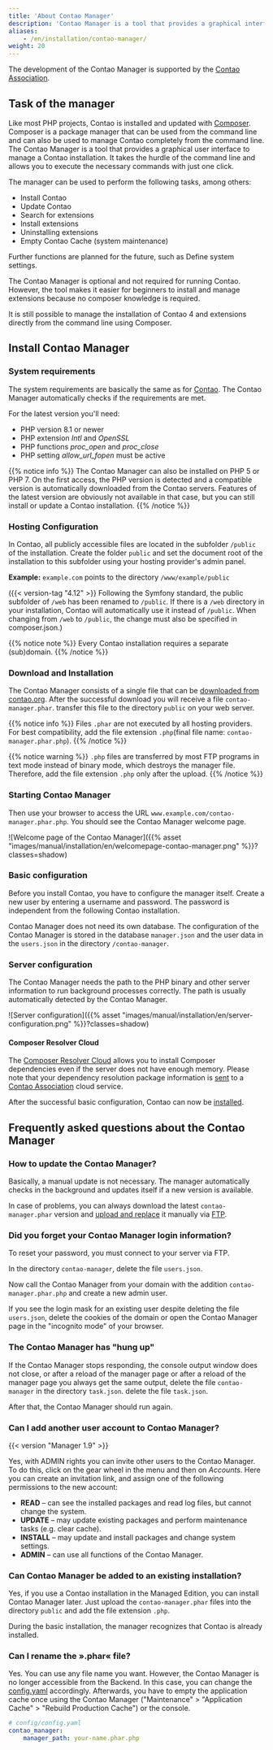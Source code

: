 ```yaml
---
title: 'About Contao Manager'
description: 'Contao Manager is a tool that provides a graphical interface to easily manage a Contao installation.'
aliases:
    - /en/installation/contao-manager/
weight: 20
---
```


The development of the Contao Manager is supported by the [Contao Association](https://association.contao.org/).

## Task of the manager

Like most PHP projects, Contao is installed and updated with [Composer](https://getcomposer.org). Composer is a package 
manager that can be used from the command line and can also be used to manage Contao completely from the command line. 
The Contao Manager is a tool that provides a graphical user interface to manage a Contao installation. It takes the 
hurdle of the command line and allows you to execute the necessary commands with just one click.

The manager can be used to perform the following tasks, among others:

- Install Contao
- Update Contao
- Search for extensions
- Install extensions
- Uninstalling extensions
- Empty Contao Cache (system maintenance)

Further functions are planned for the future, such as Define system settings.

The Contao Manager is optional and not required for running Contao. However, the tool makes it easier for beginners to 
install and manage extensions because no composer knowledge is required.

It is still possible to manage the installation of Contao 4 and extensions directly from the command line using Composer.

## Install Contao Manager

### System requirements

The system requirements are basically the same as for [Contao](/en/installation/system-requirements/). The Contao 
Manager automatically checks if the requirements are met.

For the latest version you'll need:
- PHP version 8.1 or newer
- PHP extension *Intl* and *OpenSSL*
- PHP functions *proc\_open* and *proc\_close*
- PHP setting *allow\_url\_fopen* must be active

{{% notice info %}}
The Contao Manager can also be installed on PHP 5 or PHP 7. On the first access, the
PHP version is detected and a compatible version is automatically downloaded from the Contao servers.
Features of the latest version are obviously not available in that case, but you can still install or update
a Contao installation.
{{% /notice %}}

### Hosting Configuration

In Contao, all publicly accessible files are located in the subfolder `/public` of the installation. Create the folder 
`public` and set the document root of the installation to this subfolder using your hosting provider's admin panel.

**Example:** `example.com` points to the directory `/www/example/public`

({{< version-tag "4.12" >}} Following the Symfony standard, the public subfolder of `/web` has been renamed to
`/public`. If there is a `/web` directory in your installation, Contao will automatically use it instead of `/public`. When changing from `/web` to `/public`, the change must also be specified in composer.json.)

{{% notice note %}}
Every Contao installation requires a separate (sub)domain.
{{% /notice %}}

### Download and Installation

The Contao Manager consists of a single file that can be [downloaded from contao.org](https://contao.org/en/download.html). 
After the successful download you will receive a file `contao-manager.phar`. transfer this file to the directory `public` 
on your web server.

{{% notice info %}}
Files `.phar` are not executed by all hosting providers. For best compatibility, add the file extension `.php`(final 
file name: `contao-manager.phar.php`).
{{% /notice %}}

{{% notice warning %}}
`.php` files are transferred by most FTP programs in text mode instead of binary mode, which destroys the manager file. 
Therefore, add the file extension `.php` only after the upload. 
{{% /notice %}}

### Starting Contao Manager

Then use your browser to access the URL `www.example.com/contao-manager.phar.php`. You should see the Contao Manager 
welcome page.

![Welcome page of the Contao Manager]({{% asset "images/manual/installation/en/welcomepage-contao-manager.png" %}}?classes=shadow)

### Basic configuration

Before you install Contao, you have to configure the manager itself. Create a new user by entering a username and 
password. The password is independent from the following Contao installation.

Contao Manager does not need its own database. The configuration of the Contao Manager is stored in the database 
`manager.json` and the user data in the `users.json` in the directory `/contao-manager`.


### Server configuration

The Contao Manager needs the path to the PHP binary and other server information to run background processes correctly. 
The path is usually automatically detected by the Contao Manager.


![Server configuration]({{% asset "images/manual/installation/en/server-configuration.png" %}}?classes=shadow)

#### Composer Resolver Cloud

The [Composer Resolver Cloud](https://composer-resolver.cloud/) allows you to install Composer dependencies even if the 
server does not have enough memory. Please note that your dependency resolution package information is 
[sent](https://association.contao.org/) to a [Contao Association](https://association.contao.org/) cloud service.

After the successful basic configuration, Contao can now be 
[installed](/en/installation/install-contao/#installing-contao-with-the-contao-manager).

## Frequently asked questions about the Contao Manager

### How to update the Contao Manager?

Basically, a manual update is not necessary. The manager automatically checks in the background and updates itself if a 
new version is available.

In case of problems, you can always download the latest `contao-manager.phar` version and 
[upload and replace](#download-and-installation) it manually via [FTP](#download-and-installation).

### Did you forget your Contao Manager login information?

To reset your password, you must connect to your server via FTP.

In the directory `contao-manager`, delete the file `users.json`.

Now call the Contao Manager from your domain with the addition `contao-manager.phar.php` and create a new admin user.

If you see the login mask for an existing user despite deleting the file `users.json`, delete the cookies of the domain 
or open the Contao Manager page in the "incognito mode" of your browser.

### The Contao Manager has "hung up"

If the Contao Manager stops responding, the console output window does not close, or after a reload of the manager page
or after a reload of the manager page you always get the same output, delete the file `contao-manager` in the directory 
`task.json`.
delete the file `task.json`.

After that, the Contao Manager should run again.

### Can I add another user account to Contao Manager?

{{< version "Manager 1.9" >}}

Yes, with ADMIN rights you can invite other users to the Contao Manager.
To do this, click on the gear wheel in the menu and then on _Accounts_. Here you can create an invitation link,
and assign one of the following permissions to the new account:

- **READ** – can see the installed packages and read log files, but
  cannot change the system.
- **UPDATE** – may update existing packages and perform maintenance tasks (e.g. clear cache).
- **INSTALL** – may update and install packages and change system settings.
- **ADMIN** – can use all functions of the Contao Manager.


### Can Contao Manager be added to an existing installation?

Yes, if you use a Contao installation in the Managed Edition, you can install Contao Manager later. Just upload the 
`contao-manager.phar` files into the directory `public` and add the file extension `.php`.

During the basic installation, the manager recognizes that Contao is already installed.


### Can I rename the ».phar« file?
Yes. You can use any file name you want. However, the Contao Manager is no longer accessible from the Backend. 
In this case, you can change the [config.yaml](/en/system/settings/#config-yml) accordingly. Afterwards, you have to 
empty the application cache 
once using the Contao Manager ("Maintenance" &gt; "Application Cache" &gt; "Rebuild Production Cache") or the console.
```yaml
# config/config.yaml
contao_manager:
    manager_path: your-name.phar.php
```
